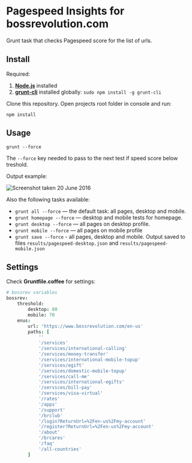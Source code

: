 # Pagespeed Insights for bossrevolution.com

Grunt task that checks Pagespeed score for the list of urls.


## Install

Required:

1. **[Node.js](https://nodejs.org/)** installed
2. **[grunt-cli](http://gruntjs.com/using-the-cli)** installed globally: `sudo npm install -g grunt-cli`

Clone this repository. Open projects root folder in console and run:

```
npm install
```

## Usage

```
grunt --force
```

The `--force` key needed to pass to the next test if speed score below treshold.

Output example:

![Screenshot taken 20 June 2016](https://habrastorage.org/files/ff7/776/697/ff7776697dd544d3beb919c93f93858e.png)

Also the following tasks available:

* `grunt all --force` — the default task: all pages, desktop and mobile.
* `grunt homepage --force` — desktop and mobile tests for homepage.
* `grunt desktop --force` — all pages on desktop profile.
* `grunt mobile --force` — all pages on mobile profile
* `grunt save --force` - all pages, desktop and mobile. Output saved to files `results/pagespeed-desktop.json` and `results/pagespeed-mobile.json`

## Settings

Check **Gruntfile.coffee** for settings:

```coffee
# bossrev variables
bossrev:
    threshold:
        desktop: 80
        mobile: 70
    enus:
        url: 'https://www.bossrevolution.com/en-us'
        paths: [
            ''
            '/services'
            '/services/international-calling'
            '/services/money-transfer'
            '/services/international-mobile-topup'
            '/services/egift'
            '/services/domestic-mobile-topup'
            '/services/call-me'
            '/services/international-egifts'
            '/services/bill-pay'
            '/services/visa-virtual'
            '/rates'
            '/apps'
            '/support'
            '/brclub'
            '/login?ReturnUrl=%2Fen-us%2Fmy-account'
            '/register?ReturnUrl=%2Fen-us%2Fmy-account'
            '/about'
            '/brcares'
            '/faq'
            '/all-countries'
        ]
```
